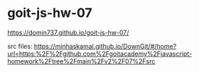 # goit-js-hw-07

https://domin737.github.io/goit-js-hw-07/

src files: https://minhaskamal.github.io/DownGit/#/home?url=https:%2F%2Fgithub.com%2Fgoitacademy%2Fjavascript-homework%2Ftree%2Fmain%2Fv2%2F07%2Fsrc
